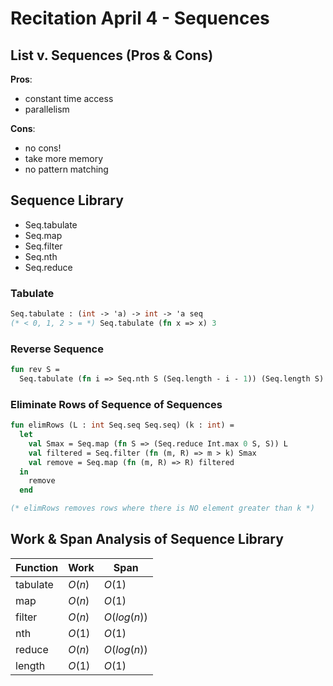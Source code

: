 # Recitation April 4 - Sequences

<!-- START doctoc -->
<!-- END doctoc -->

## List v. Sequences (Pros & Cons)

__Pros__:
- constant time access
- parallelism

__Cons__:
- no cons!
- take more memory
- no pattern matching

## Sequence Library

- Seq.tabulate
- Seq.map
- Seq.filter
- Seq.nth
- Seq.reduce

### Tabulate

```sml
Seq.tabulate : (int -> 'a) -> int -> 'a seq
(* < 0, 1, 2 > = *) Seq.tabulate (fn x => x) 3
```

### Reverse Sequence

```sml
fun rev S =
  Seq.tabulate (fn i => Seq.nth S (Seq.length - i - 1)) (Seq.length S)
```

### Eliminate Rows of Sequence of Sequences

```sml
fun elimRows (L : int Seq.seq Seq.seq) (k : int) =
  let
    val Smax = Seq.map (fn S => (Seq.reduce Int.max 0 S, S)) L
    val filtered = Seq.filter (fn (m, R) => m > k) Smax
    val remove = Seq.map (fn (m, R) => R) filtered
  in
    remove
  end

(* elimRows removes rows where there is NO element greater than k *)
```

## Work & Span Analysis of Sequence Library

| Function | Work | Span |
| -------- | ---- | ---- |
| tabulate | $O(n)$ | $O(1)$ |
| map      | $O(n)$ | $O(1)$ |
| filter   | $O(n)$ | $O(log(n))$ |
| nth      | $O(1)$ | $O(1)$ |
| reduce   | $O(n)$ | $O(log(n))$ |
| length   | $O(1)$ | $O(1)$ |


